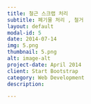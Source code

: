 ```yaml
---
title: 철근 스크랩 처리
subtitle: 폐기물 처리 , 철거
layout: default
modal-id: 5
date: 2014-07-14
img: 5.png
thumbnail: 5.png
alt: image-alt
project-date: April 2014
client: Start Bootstrap
category: Web Development
description:

---
```

